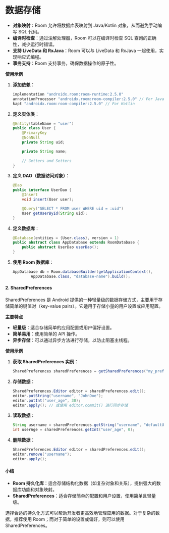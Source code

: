 # 数据存储

* **对象映射**：Room 允许将数据库表映射到 Java/Kotlin 对象，从而避免手动编写 SQL 代码。
* **编译时检查**：通过注解处理器，Room 可以在编译时检查 SQL 查询的正确性，减少运行时错误。
* **支持 LiveData 和 RxJava**：Room 可以与 LiveData 和 RxJava 一起使用，实现响应式编程。
* **事务支持**：Room 支持事务，确保数据操作的原子性。

**使用示例**

1.  **添加依赖**：

    ```gradle
    implementation "androidx.room:room-runtime:2.5.0"
    annotationProcessor "androidx.room:room-compiler:2.5.0" // For Java
    kapt "androidx.room:room-compiler:2.5.0" // For Kotlin
    ```
2.  **定义实体类**：

    ```java
    @Entity(tableName = "user")
    public class User {
        @PrimaryKey
        @NonNull
        private String uid;

        private String name;
        
        // Getters and Setters
    }
    ```
3.  **定义 DAO（数据访问对象）**：

    ```java
    @Dao
    public interface UserDao {
        @Insert
        void insert(User user);

        @Query("SELECT * FROM user WHERE uid = :uid")
        User getUserById(String uid);
    }
    ```
4.  **定义数据库**：

    ```java
    @Database(entities = {User.class}, version = 1)
    public abstract class AppDatabase extends RoomDatabase {
        public abstract UserDao userDao();
    }
    ```
5.  **使用 Room 数据库**：

    ```java
    AppDatabase db = Room.databaseBuilder(getApplicationContext(),
            AppDatabase.class, "database-name").build();
    ```

#### 2. **SharedPreferences**

SharedPreferences 是 Android 提供的一种轻量级的数据存储方式，主要用于存储简单的键值对（key-value pairs）。它适用于存储小量的用户设置或应用配置。

**主要特点**

* **轻量级**：适合存储简单的应用配置或用户偏好设置。
* **简单易用**：使用简单的 API 操作。
* **异步存储**：可以通过异步方法进行存储，以防止阻塞主线程。

**使用示例**

1.  **获取 SharedPreferences 实例**：

    ```java
    SharedPreferences sharedPreferences = getSharedPreferences("my_prefs", MODE_PRIVATE);
    ```
2.  **存储数据**：

    ```java
    SharedPreferences.Editor editor = sharedPreferences.edit();
    editor.putString("username", "JohnDoe");
    editor.putInt("user_age", 30);
    editor.apply(); // 或使用 editor.commit() 进行同步存储
    ```
3.  **读取数据**：

    ```java
    String username = sharedPreferences.getString("username", "defaultUser");
    int userAge = sharedPreferences.getInt("user_age", 0);
    ```
4.  **删除数据**：

    ```java
    SharedPreferences.Editor editor = sharedPreferences.edit();
    editor.remove("username");
    editor.apply();
    ```

#### 小结

* **Room 持久化库**：适合存储结构化数据（如复杂对象和关系），提供强大的数据库功能和对象映射。
* **SharedPreferences**：适合存储简单的配置和用户设置，使用简单且轻量级。

选择合适的持久化方式可以帮助开发者更高效地管理应用的数据。对于复杂的数据，推荐使用 Room；而对于简单的设置或偏好，则可以使用 SharedPreferences。
